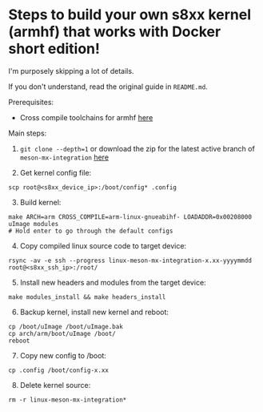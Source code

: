 # Steps to build your own s8xx kernel (armhf) that works with Docker short edition!

I'm purposely skipping a lot of details.

If you don't understand, read the original guide in `README.md`.

Prerequisites:
- Cross compile toolchains for armhf [here](https://releases.linaro.org/components/toolchain/binaries/latest-7/arm-linux-gnueabihf/)

Main steps:
1. `git clone --depth=1` or download the zip for the latest active branch of `meson-mx-integration` [here](https://github.com/xdarklight/linux/branches)

2. Get kernel config file:
```
scp root@<s8xx_device_ip>:/boot/config* .config
```

3. Build kernel:
```
make ARCH=arm CROSS_COMPILE=arm-linux-gnueabihf- LOADADDR=0x00208000 uImage modules
# Hold enter to go through the default configs
```

4. Copy compiled linux source code to target device:
```
rsync -av -e ssh --progress linux-meson-mx-integration-x.xx-yyyymmdd root@<s8xx_ssh_ip>:/root/
```

5. Install new headers and modules from the target device:
```
make modules_install && make headers_install
```

6. Backup kernel, install new kernel and reboot:
```
cp /boot/uImage /boot/uImage.bak
cp arch/arm/boot/uImage /boot/
reboot
```

7. Copy new config to /boot:
```
cp .config /boot/config-x.xx
```

8. Delete kernel source:
```
rm -r linux-meson-mx-integration*
```